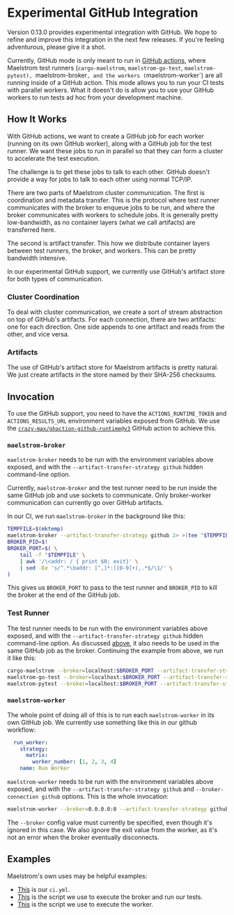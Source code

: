 # Experimental GitHub Integration

Version 0.13.0 provides experimental integration with GitHub. We hope to refine
and improve this integration in the next few releases. If you're feeling
adventurous, please give it a shot.

Currently, GitHub mode is only meant to run in [GitHub
actions](https://github.com/features/actions), where Maelstrom test runners
(`cargo-maelstrom`, `maelstrom-go-test`, `maelstrom-pytest),
`maelstrom-broker`, and the workers (`maelstrom-worker`) are all running inside
of a GitHub action. This mode allows you to run your CI tests with parallel
workers. What it doesn't do is allow you to use your GitHub workers to run
tests ad hoc from your development machine.

## How It Works

With GitHub actions, we want to create a GitHub job for each worker (running on
its own GitHub worker), along with a GitHub job for the test runner. We want
these jobs to run in parallel so that they can form a cluster to accelerate the
test execution.

The challenge is to get these jobs to talk to each other. GitHub doesn't
provide a way for jobs to talk to each other using normal TCP/IP.

There are two parts of Maelstrom cluster communication. The first is
coordination and metadata transfer. This is the protocol where test runner
communicates with the broker to enqueue jobs to be run, and where the broker
communicates with workers to schedule jobs. It is generally pretty
low-bandwidth, as no container layers (what we call artifacts) are transferred
here.

The second is artifact transfer. This how we distribute container layers
between test runners, the broker, and workers. This can be pretty bandwidth
intensive.

In our experimental GitHub support, we currently use GitHub's artifact store
for both types of communication.

### Cluster Coordination

To deal with cluster communication, we create a sort of stream abstraction on
top of GitHub's artifacts. For each connection, there are two artifacts: one
for each direction. One side appends to one artifact and reads from the other,
and vice versa.

### Artifacts

The use of GitHub's artifact store for Maelstrom artifacts is pretty natural.
We just create artifacts in the store named by their SHA-256 checksums.

## Invocation

To use the GitHub support, you need to have the `ACTIONS_RUNTIME_TOKEN` and
`ACTIONS_RESULTS_URL` environment variables exposed from GitHub. We use the
[`crazy-max/ghaction-github-runtime@v3`](https://github.com/crazy-max/ghaction-github-runtime)
GitHub action to achieve this.

### `maelstrom-broker`

`maelstrom-broker` needs to be run with the environment variables above
exposed, and with the `--artifact-transfer-strategy github` hidden command-line
option.

Currently, `maelstrom-broker` and the test runner need to be run inside the
same GitHub job and use sockets to communicate. Only broker-worker
communication can currently go over GitHub artifacts.

In our CI, we run `maelstrom-broker` in the background like this:

```bash
TEMPFILE=$(mktemp)
maelstrom-broker --artifact-transfer-strategy github 2> >(tee "$TEMPFILE" >&2) &
BROKER_PID=$!
BROKER_PORT=$( \
	tail -f "$TEMPFILE" \
	| awk '/\<addr: / { print $0; exit}' \
	| sed -Ee 's/^.*\baddr: [^,]*:([0-9]+),.*$/\1/' \
)
```

This gives us `BROKER_PORT` to pass to the test runner and `BROKER_PID` to kill
the broker at the end of the GitHub job.

### Test Runner

The test runner needs to be run with the environment variables above exposed,
and with the `--artifact-transfer-strategy github` hidden command-line option.
As discussed [above](#maelstrom-broker), it also needs to be used in the same
GitHub job as the broker. Continuing the example from above, we run it like
this:

```bash
cargo-maelstrom --broker=localhost:$BROKER_PORT --artifact-transfer-strategy github
maelstrom-go-test --broker=localhost:$BROKER_PORT --artifact-transfer-strategy github
maelstrom-pytest --broker=localhost:$BROKER_PORT --artifact-transfer-strategy github
```

### `maelstrom-worker`

The whole point of doing all of this is to run each `maelstrom-worker` in its
own GitHub job. We currently use something like this in our github workflow:

```yaml
  run_worker:
    strategy:
      matrix:
        worker_number: [1, 2, 3, 4]
    name: Run Worker
```

`maelstrom-worker` needs to be run with the environment variables above
exposed, and with the `--artifact-transfer-strategy github` and
`--broker-connection github` options. This is the whole invocation:

```bash
maelstrom-worker --broker=0.0.0.0:0 --artifact-transfer-strategy github --broker-connection github || true
```

The `--broker` config value must currently be specified, even though it's
ignored in this case. We also ignore the exit value from the worker, as it's
not an error when the broker eventually disconnects.

## Examples

Maelstrom's own uses may be helpful examples:
  - [This](https://github.com/maelstrom-software/maelstrom/blob/main/.github/workflows/ci.yml)
    is our `ci.yml`.
  - [This](https://github.com/maelstrom-software/maelstrom/blob/main/scripts/run-tests-on-maelstrom-inner.sh)
    is the script we use to execute the broker and run our tests.
  - [This](https://github.com/maelstrom-software/maelstrom/blob/main/scripts/run-worker-inner.sh)
    is the script we use to execute the worker.
